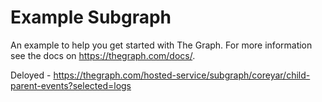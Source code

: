 # Example Subgraph

An example to help you get started with The Graph. For more information see the docs on https://thegraph.com/docs/.

Deloyed - https://thegraph.com/hosted-service/subgraph/coreyar/child-parent-events?selected=logs